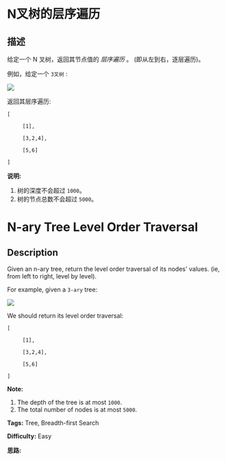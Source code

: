 # N叉树的层序遍历

## 描述

给定一个 N 叉树，返回其节点值的 _层序遍历_ 。 (即从左到右，逐层遍历)。

例如，给定一个 `3叉树` :



![](https://assets.leetcode-cn.com/aliyun-lc-upload/uploads/2018/10/12/narytreeexample.png)



返回其层序遍历:

    
    
    [
         [1],
         [3,2,4],
         [5,6]
    ]
    



**说明:**

  1. 树的深度不会超过 `1000`。
  2. 树的节点总数不会超过 `5000`。



# N-ary Tree Level Order Traversal

## Description



Given an n-ary tree, return the level order traversal of its nodes' values. (ie, from left to right, level by level).

For example, given a `3-ary` tree:



![](https://assets.leetcode.com/uploads/2018/10/12/narytreeexample.png)



We should return its level order traversal:

    
    
    [
         [1],
         [3,2,4],
         [5,6]
    ]
    



**Note:**

  1. The depth of the tree is at most `1000`.
  2. The total number of nodes is at most `5000`.


**Tags:** Tree, Breadth-first Search

**Difficulty:** Easy

**思路:**
